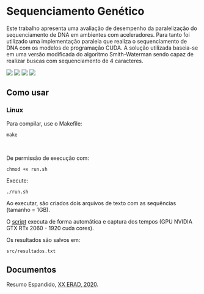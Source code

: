 # Sequenciamento Genético
Este trabalho apresenta  uma avaliação de desempenho da paralelização do sequenciamento de DNA em ambientes com aceleradores. Para tanto foi utilizado  uma implementação paralela que realiza o sequenciamento de DNA com os modelos de programação CUDA. A solução utilizada baseia-se em uma versão modificada do algoritmo Smith-Waterman sendo capaz de realizar buscas com sequenciamento de 4 caracteres.

<p>

<img src="https://img.shields.io/badge/Ubuntu-E95420?style=for-the-badge&logo=ubuntu&logoColor=white"/>

<a href="https://www.nvidia.com/pt-br/geforce/graphics-cards/rtx-2060/" alt="NVIDIA">
  <img src="https://img.shields.io/badge/NVIDIA-GTX%20RTx2060-76B900?style=for-the-badge&logo=nvidia&logoColor=white"/></a>

<img src="https://img.shields.io/badge/C-00599C?style=for-the-badge&logo=c&logoColor=white"/>

<img src="https://img.shields.io/badge/CUDA-000000?style=for-the-badge&logo=nvidia&logoColor=white"/>

</p>

## Como usar

### Linux
Para compilar, use o Makefile:

```
make
```
<br>

De permissão de execução com:

```
chmod +x run.sh
```

Execute:

```
./run.sh
```

Ao executar, são criados dois arquivos de texto com as sequências (tamanho = 1GB).

O [script](https://github.com/cristianokunas/Sequenciamento_Genetico/blob/main/run.sh) executa de forma automática e captura dos tempos (GPU NVIDIA GTX RTx 2060 - 1920 cuda cores).

Os resultados são salvos em:

```
src/resultados.txt
```

## Documentos
Resumo Espandido, [XX ERAD, 2020](https://sol.sbc.org.br/index.php/eradrs/article/view/10744).
